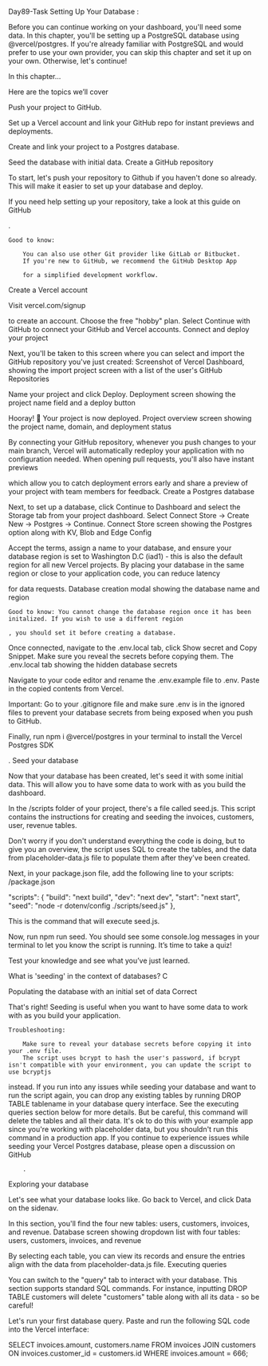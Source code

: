 Day89-Task Setting Up Your Database :

Before you can continue working on your dashboard, you'll need some data. In this chapter, you'll be setting up a PostgreSQL database using @vercel/postgres. If you're already familiar with PostgreSQL and would prefer to use your own provider, you can skip this chapter and set it up on your own. Otherwise, let's continue!

In this chapter...

Here are the topics we’ll cover

Push your project to GitHub.

Set up a Vercel account and link your GitHub repo for instant previews and deployments.

Create and link your project to a Postgres database.

Seed the database with initial data.
Create a GitHub repository

To start, let's push your repository to Github if you haven't done so already. This will make it easier to set up your database and deploy.

If you need help setting up your repository, take a look at this guide on GitHub

.

    Good to know:

        You can also use other Git provider like GitLab or Bitbucket.
        If you're new to GitHub, we recommend the GitHub Desktop App

        for a simplified development workflow.

Create a Vercel account

Visit vercel.com/signup

to create an account. Choose the free "hobby" plan. Select Continue with GitHub to connect your GitHub and Vercel accounts.
Connect and deploy your project

Next, you'll be taken to this screen where you can select and import the GitHub repository you've just created:
Screenshot of Vercel Dashboard, showing the import project screen with a list of the user's GitHub Repositories

Name your project and click Deploy.
Deployment screen showing the project name field and a deploy button

Hooray! 🎉 Your project is now deployed.
Project overview screen showing the project name, domain, and deployment status

By connecting your GitHub repository, whenever you push changes to your main branch, Vercel will automatically redeploy your application with no configuration needed. When opening pull requests, you'll also have instant previews

which allow you to catch deployment errors early and share a preview of your project with team members for feedback.
Create a Postgres database

Next, to set up a database, click Continue to Dashboard and select the Storage tab from your project dashboard. Select Connect Store → Create New → Postgres → Continue.
Connect Store screen showing the Postgres option along with KV, Blob and Edge Config

Accept the terms, assign a name to your database, and ensure your database region is set to Washington D.C (iad1) - this is also the default region
for all new Vercel projects. By placing your database in the same region or close to your application code, you can reduce latency

for data requests.
Database creation modal showing the database name and region

    Good to know: You cannot change the database region once it has been initalized. If you wish to use a different region

    , you should set it before creating a database.

Once connected, navigate to the .env.local tab, click Show secret and Copy Snippet. Make sure you reveal the secrets before copying them.
The .env.local tab showing the hidden database secrets

Navigate to your code editor and rename the .env.example file to .env. Paste in the copied contents from Vercel.

Important: Go to your .gitignore file and make sure .env is in the ignored files to prevent your database secrets from being exposed when you push to GitHub.

Finally, run npm i @vercel/postgres in your terminal to install the Vercel Postgres SDK

.
Seed your database

Now that your database has been created, let's seed it with some initial data. This will allow you to have some data to work with as you build the dashboard.

In the /scripts folder of your project, there's a file called seed.js. This script contains the instructions for creating and seeding the invoices, customers, user, revenue tables.

Don't worry if you don't understand everything the code is doing, but to give you an overview, the script uses SQL to create the tables, and the data from placeholder-data.js file to populate them after they've been created.

Next, in your package.json file, add the following line to your scripts:
/package.json

"scripts": {
  "build": "next build",
  "dev": "next dev",
  "start": "next start",
  "seed": "node -r dotenv/config ./scripts/seed.js"
},

This is the command that will execute seed.js.

Now, run npm run seed. You should see some console.log messages in your terminal to let you know the script is running.
It’s time to take a quiz!

Test your knowledge and see what you’ve just learned.

What is 'seeding' in the context of databases?
C

Populating the database with an initial set of data
Correct

That's right! Seeding is useful when you want to have some data to work with as you build your application.

    Troubleshooting:

        Make sure to reveal your database secrets before copying it into your .env file.
        The script uses bcrypt to hash the user's password, if bcrypt isn't compatible with your environment, you can update the script to use bcryptjs

instead.
If you run into any issues while seeding your database and want to run the script again, you can drop any existing tables by running DROP TABLE tablename in your database query interface. See the executing queries section below for more details. But be careful, this command will delete the tables and all their data. It's ok to do this with your example app since you're working with placeholder data, but you shouldn't run this command in a production app.
If you continue to experience issues while seeding your Vercel Postgres database, please open a discussion on GitHub

        .

Exploring your database

Let's see what your database looks like. Go back to Vercel, and click Data on the sidenav.

In this section, you'll find the four new tables: users, customers, invoices, and revenue.
Database screen showing dropdown list with four tables: users, customers, invoices, and revenue

By selecting each table, you can view its records and ensure the entries align with the data from placeholder-data.js file.
Executing queries

You can switch to the "query" tab to interact with your database. This section supports standard SQL commands. For instance, inputting DROP TABLE customers will delete "customers" table along with all its data - so be careful!

Let's run your first database query. Paste and run the following SQL code into the Vercel interface:

SELECT invoices.amount, customers.name
FROM invoices
JOIN customers ON invoices.customer_id = customers.id
WHERE invoices.amount = 666;